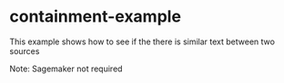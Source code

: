 # containment-example
This example shows how to see if the there is similar text between two sources

Note: Sagemaker not required
